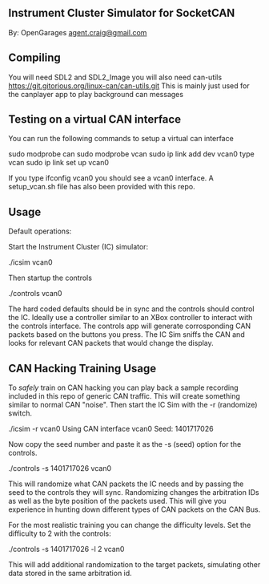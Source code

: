 Instrument Cluster Simulator for SocketCAN
------------------------------------------

By: OpenGarages <agent.craig@gmail.com>

Compiling
---------
You will need SDL2 and SDL2_Image
you will also need can-utils https://git.gitorious.org/linux-can/can-utils.git
This is mainly just used for the canplayer app to play background can messages

Testing on a virtual CAN interface
----------------------------------
You can run the following commands to setup a virtual can interface

  sudo modprobe can
  sudo modprobe vcan
  sudo ip link add dev vcan0 type vcan
  sudo ip link set up vcan0

If you type ifconfig vcan0 you should see a vcan0 interface. A setup_vcan.sh file has also been provided with this
repo.

Usage
-----
Default operations:

Start the Instrument Cluster (IC) simulator:

  ./icsim vcan0

Then startup the controls

  ./controls vcan0

The hard coded defaults should be in sync and the controls should control the IC.  Ideally use a controller similar to
an XBox controller to interact with the controls interface.  The controls app will generate corrosponding CAN packets
based on the buttons you press.  The IC Sim sniffs the CAN and looks for relevant CAN packets that would change the
display.

CAN Hacking Training Usage
--------------------------
To *safely* train on CAN hacking you can play back a sample recording included in this repo of generic CAN traffic.  This will
create something similar to normal CAN "noise".  Then start the IC Sim with the -r (randomize) switch.

  ./icsim -r vcan0
  Using CAN interface vcan0
  Seed: 1401717026

Now copy the seed number and paste it as the -s (seed) option for the controls.

  ./controls -s 1401717026 vcan0

This will randomize what CAN packets the IC needs and by passing the seed to the controls they will sync.  Randomizing
changes the arbitration IDs as well as the byte position of the packets used.  This will give you experience in hunting down
different types of CAN packets on the CAN Bus.

For the most realistic training you can change the difficulty levels.  Set the difficulty to 2 with the controls:

  ./controls -s 1401717026 -l 2 vcan0

This will add additional randomization to the target packets, simulating other data stored in the same arbitration id.


